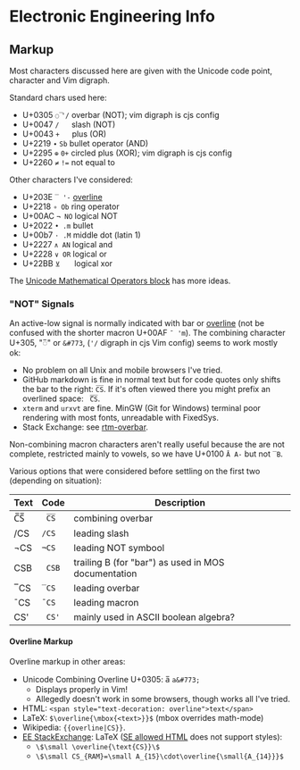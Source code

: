 Electronic Engineering Info
===========================

Markup
------

Most characters discussed here are given with the Unicode code point,
character and Vim digraph.

Standard chars used here:
- U+0305 `◌̅` `'/` overbar (NOT); vim digraph is cjs config
- U+0047 `/`  `  ` slash (NOT)
- U+0043 `+`  `  ` plus (OR)
- U+2219 `∙`  `Sb` bullet operator (AND)
- U+2295 `⊕`  `0+` circled plus (XOR); vim digraph is cjs config
- U+2260 `≠`  `!=` not equal to

Other characters I've considered:
- U+203E `‾ '-` [overline]
- U+2218 `∘ Ob` ring operator
- U+00AC `¬ NO` logical NOT
- U+2022 `• .m` bullet
- U+00b7 `· .M` middle dot (latin 1)
- U+2227 `∧ AN` logical and
- U+2228 `∨ OR` logical or
- U+22BB `⊻   ` logical xor

The [Unicode Mathematical Operators block][ucmath] has more ideas.

### "NOT" Signals

An active-low signal is normally indicated with bar or [overline]
\(not be confused with the shorter macron U+00AF `¯ 'm`). The
combining character U+305, "◌̅" or `&#773`, (`'/` digraph in cjs Vim
config) seems to work mostly ok:
- No problem on all Unix and mobile browsers I've tried.
- GitHub markdown is fine in normal text but for code quotes only
  shifts the bar to the right: `C̅S̅`. If it's often viewed there you
  might prefix an overlined space: ` ̅C̅S̅`.
- `xterm` and `urxvt` are fine. MinGW (Git for Windows) terminal poor
  rendering with most fonts, unreadable with FixedSys.
- Stack Exchange: see [rtm-overbar].

Non-combining macron characters aren't really useful because the are
not complete, restricted mainly to vowels, so we have U+0100 `Ā A-`
but not `‾B`.

Various options that were considered before settling on the first two
(depending on situation):

| Text | Code   | Description
|------|--------|------------------------------------------------------
| C̅S̅   | ` C̅S̅`  | combining overbar
| /CS  | `/CS`  | leading slash
| ¬CS  | `¬CS`  | leading NOT symbool
|  CSB | ` CSB` | trailing B (for "bar") as used in MOS documentation
| ‾CS  | `‾CS`  | leading overbar
| ¯CS  | `¯CS`  | leading macron
|  CS' | ` CS'` | mainly used in ASCII boolean algebra?

#### Overline Markup

Overline markup in other areas:
- Unicode Combining Overline U+0305: a̅ `a&#773;`
  - Displays properly in Vim!
  - Allegedly doesn't work in some browsers, though works all I've tried.
- HTML: `<span style="text-decoration: overline">text</span>`
- LaTeX: `$\overline{\mbox{<text>}}$` (mbox overrides math-mode)
- Wikipedia: `{{overline|CS}}`.
- [EE StackExchange]: LaTeX ([SE allowed HTML] does not support styles):
  - `\$\small \overline{\text{CS}}\$`
  - `\$\small CS_{RAM}=\small A_{15}\cdot\overline{\small{A_{14}}}$`



[EE StackExchange]: https://electronics.stackexchange.com/
[SE allowed HTML]: https://meta.stackexchange.com/questions/1777/what-html-tags-are-allowed-on-stack-exchange-sites
[overline]: https://en.wikipedia.org/wiki/Overline
[ucmath]: https://unicode-table.com/en/blocks/mathematical-operators/
[rtm-overbar]: https://retrocomputing.meta.stackexchange.com/a/662/7208
